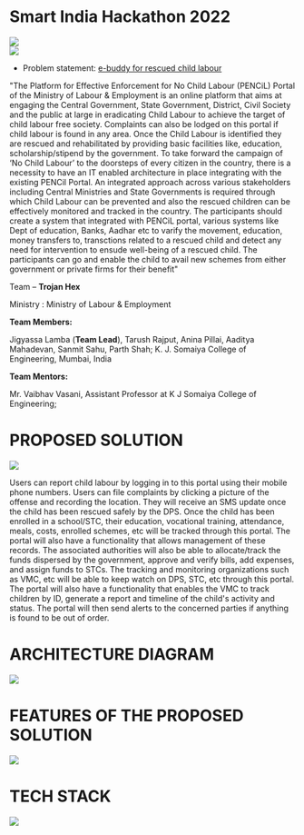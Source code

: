# Smart India Hackathon 2022


<img src = "https://firebasestorage.googleapis.com/v0/b/sih-2022-2cd77.appspot.com/o/sihhh.PNG?alt=media&token=5a16a7e2-967d-4fce-bbc6-fc15aec7c22d">
<br>
<img src = "https://firebasestorage.googleapis.com/v0/b/sih-2022-2cd77.appspot.com/o/kjjjjjjjjj.PNG?alt=media&token=c2b367a7-2b0d-4cc1-8259-d3c419f7c907">

+ Problem statement: [e-buddy for rescued child labour](https://sih.gov.in/sih2022PS)

"The Platform for Effective Enforcement for No Child Labour (PENCiL) Portal of the Ministry of Labour & Employment is an online platform that aims at engaging the Central Government, State Government, District, Civil Society and the public at large in eradicating Child Labour to achieve the target of child labour free society. Complaints can also be lodged on this portal if child labour is found in any area. Once the Child Labour is identified they are rescued and rehabilitated by providing basic facilities like, education, scholarship/stipend by the government. To take forward the campaign of ‘No Child Labour’ to the doorsteps of every citizen in the country, there is a necessity to have an IT enabled architecture in place integrating with the existing PENCil Portal. An integrated approach across various stakeholders including Central Ministries and State Governments is required through which Child Labour can be prevented and also the rescued children can be effectively monitored and tracked in the country. The participants should create a system that integrated with PENCiL portal, various systems like Dept of education, Banks, Aadhar etc to varify the movement, education, money transfers to, transctions related to a rescued child and detect any need for intervention to ensude well-being of a rescued child. The participants can go and enable the child to avail new schemes from either government or private firms for their benefit"

Team – <b>Trojan Hex</b>

Ministry : Ministry of Labour & Employment

<b>Team Members:</b>

Jigyassa Lamba (<b>Team Lead</b>), Tarush Rajput, Anina Pillai, Aaditya Mahadevan, Sanmit Sahu, Parth Shah;
K. J. Somaiya College of Engineering, Mumbai, India

<b>Team Mentors:</b>

Mr. Vaibhav Vasani, 
Assistant Professor at K J Somaiya College of Engineering;

# PROPOSED SOLUTION
<img src="https://firebasestorage.googleapis.com/v0/b/sih-2022-2cd77.appspot.com/o/sih%20proposal%20diag%401.5x%20(1).png?alt=media&token=5d925575-4208-4d62-a480-afd53c0efbe2">

Users can report child labour by logging in to this portal using their mobile phone numbers. Users can file complaints by clicking a picture of the offense and recording the location. They will receive an SMS update once the child has been rescued safely by the DPS.
Once the child has been enrolled in a school/STC, their education, vocational training, attendance, meals, costs, enrolled schemes, etc will be tracked through this portal. The portal will also have a functionality that allows management of these records.
The associated authorities will also be able to allocate/track the funds dispersed by the government, approve and verify bills, add expenses, and assign funds to STCs.
 The tracking and monitoring organizations such as VMC, etc will be able to keep watch on DPS, STC, etc through this portal. 
The portal will also have a functionality that enables the  VMC to track children by ID, generate a report and timeline of the child's activity and status. The portal will then send alerts to the concerned parties if anything is found to be out of order.

# ARCHITECTURE DIAGRAM
<img src="https://firebasestorage.googleapis.com/v0/b/sih-2022-2cd77.appspot.com/o/SIH.png?alt=media&token=cd9d4741-71d1-4bc0-8035-9cf363f4d772">

# FEATURES OF THE PROPOSED SOLUTION
<img src="https://firebasestorage.googleapis.com/v0/b/sih-2022-2cd77.appspot.com/o/csdsv.PNG?alt=media&token=ef34cd44-edbd-4798-8baa-15facf07be40">

# TECH STACK
<img src="https://firebasestorage.googleapis.com/v0/b/sih-2022-2cd77.appspot.com/o/VSVSV.PNG?alt=media&token=ac137b63-7c0c-49a8-91fb-cebd46a5f6d3">
